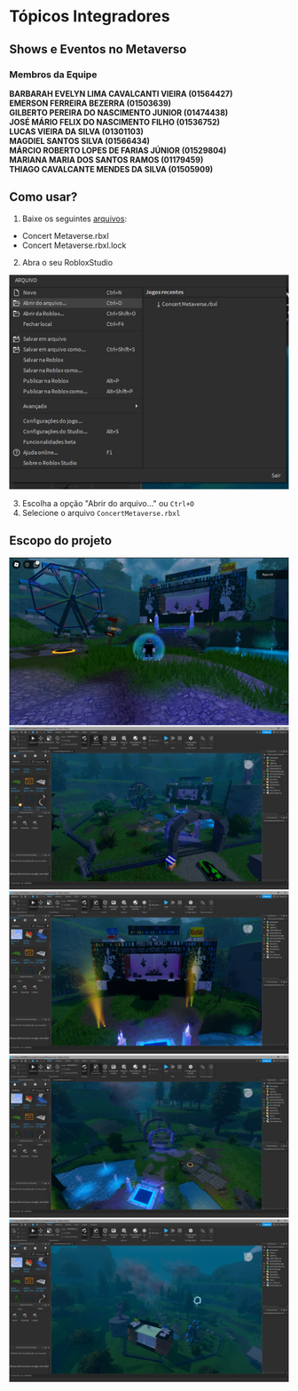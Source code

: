 # Tópicos Integradores 

## Shows e Eventos no Metaverso

### Membros da Equipe

**BARBARAH EVELYN LIMA CAVALCANTI VIEIRA (01564427)**</br>
**EMERSON FERREIRA BEZERRA (01503639)**</br>
**GILBERTO PEREIRA DO NASCIMENTO JUNIOR (01474438)**</br>
**JOSÉ MÁRIO FELIX DO NASCIMENTO FILHO (01536752)**</br>
**LUCAS VIEIRA DA SILVA (01301103)**</br>
**MAGDIEL SANTOS SILVA (01566434)**</br>
**MÁRCIO ROBERTO LOPES DE FARIAS JÚNIOR (01529804)**</br>
**MARIANA MARIA DOS SANTOS RAMOS (01179459)**</br>
**THIAGO CAVALCANTE MENDES DA SILVA (01505909)**</br>

## Como usar?

1. Baixe os seguintes [arquivos](https://github.com/lucasarieiv/topicos-integrados/tree/main/concert_metaverse):

- Concert Metaverse.rbxl
- Concert Metaverse.rbxl.lock

2. Abra o seu RobloxStudio

<img src="./img/tutorial.jpeg">

3. Escolha a opção "Abrir do arquivo..." ou `Ctrl+O`
4. Selecione o arquivo `ConcertMetaverse.rbxl`

## Escopo do projeto

<img src="./img/metaverse_05.jpeg">
<img src="./img/metaverse_01.jpeg">
<img src="./img/metaverse_02.jpeg">
<img src="./img/metaverse_03.jpeg">
<img src="./img/metaverse_04.jpeg">
